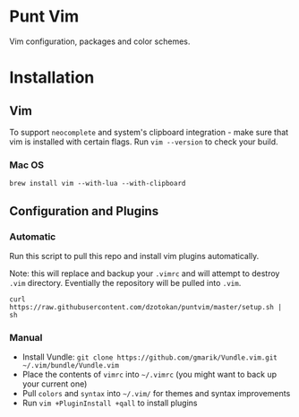 Punt Vim
========

Vim configuration, packages and color schemes.

# Installation

## Vim

To support `neocomplete` and system's clipboard integration - make sure that vim is installed with certain flags. Run `vim --version` to check your build.

### Mac OS

    brew install vim --with-lua --with-clipboard

## Configuration and Plugins

### Automatic

Run this script to pull this repo and install vim plugins automatically. 

Note: this will replace and backup your `.vimrc` and will attempt to destroy `.vim` directory. Eventially the repository will be pulled into `.vim`.
  
    curl https://raw.githubusercontent.com/dzotokan/puntvim/master/setup.sh | sh
    
### Manual

- Install Vundle: `git clone https://github.com/gmarik/Vundle.vim.git ~/.vim/bundle/Vundle.vim`
- Place the contents of `vimrc` into `~/.vimrc` (you might want to back up your current one)
- Pull `colors` and `syntax` into `~/.vim/` for themes and syntax improvements
- Run `vim +PluginInstall +qall` to install plugins
